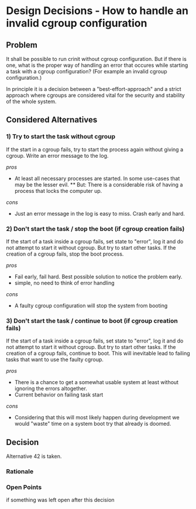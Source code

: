 # Design Decisions - How to handle an invalid cgroup configuration

## Problem

It shall be possible to run crinit without cgroup configuration. But if there is one, what is the proper way of handling an error that occures while starting a task with a cgroup configuration? (For example an invalid cgroup configuration.)

In principle it is a decision between a "best-effort-approach" and a strict approach where cgroups are considered vital for the security and stability of the whole system.


## Considered Alternatives

### 1) Try to start the task without cgroup

If the start in a cgroup fails, try to start the process again without giving a cgroup.
Write an error message to the log.

*pros*
* At least all necessary processes are started. In some use-cases that may be the lesser evil.
** But: There is a considerable risk of having a process that locks the computer up.

*cons*
* Just an error message in the log is easy to miss. Crash early and hard.

### 2) Don't start the task / stop the boot (if cgroup creation fails)

If the start of a task inside a cgroup fails, set state to "error", log it and do not attempt to start it without cgroup. But try to start other tasks.
If the creation of a cgroup fails, stop the boot process.

*pros*
* Fail early, fail hard. Best possible solution to notice the problem early.
* simple, no need to think of error handling

*cons*
* A faulty cgroup configuration will stop the system from booting

### 3) Don't start the task / continue to boot (if cgroup creation fails)

If the start of a task inside a cgroup fails, set state to "error", log it and do not attempt to start it without cgroup. But try to start other tasks.
If the creation of a cgroup fails, continue to boot. This will inevitable lead to failing tasks that want to use the faulty cgroup.

*pros*
* There is a chance to get a somewhat usable system at least without ignoring the errors altogether.
* Current behavior on failing task start

*cons*
* Considering that this will most likely happen during development we would "waste" time on a system boot try that already is doomed.

## Decision

Alternative 42 is taken.

### Rationale

### Open Points

if something was left open after this decision
    
